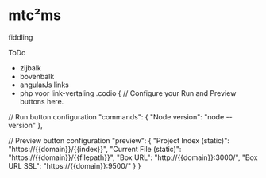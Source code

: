 mtc²ms
=====

fiddling

ToDo
- zijbalk
- bovenbalk
- angularJs links
- php voor link-vertaling
.codio
{
// Configure your Run and Preview buttons here.

// Run button configuration
  "commands": {
        "Node version": "node --version"
  },

// Preview button configuration
  "preview": {
        "Project Index (static)": "https://{{domain}}/{{index}}",
        "Current File (static)": "https://{{domain}}/{{filepath}}",
        "Box URL": "http://{{domain}}:3000/",
        "Box URL SSL": "https://{{domain}}:9500/"
  }
}